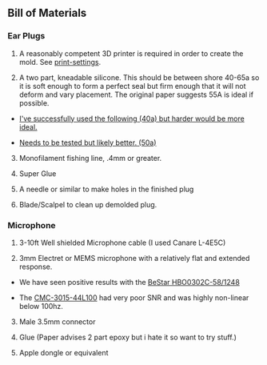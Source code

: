 ## Bill of Materials 

### Ear Plugs 

1. A reasonably competent 3D printer is required in order to create the mold. See [print-settings](https://github.com/HTangl/pirate-extensions-extended/blob/main/print-settings.md). 

2. A two part, kneadable silicone. This should be between shore 40-65a so it is soft enough to form a perfect seal but firm enough that it will not deform and vary placement. The original paper suggests 55A is ideal if possible. 

* [I've successfully used the following (40a) but harder would be more ideal.](https://www.amazon.com/dp/B09TGKS4KY)

* [Needs to be tested but likely better. (50a)](https://micromark.com/products/micro-mark-rtv-silicone-mold-putty-50-hard)

3. Monofilament fishing line, .4mm or greater.

4. Super Glue

5. A needle or similar to make holes in the finished plug

6. Blade/Scalpel to clean up demolded plug. 
 
### Microphone

1. 3-10ft Well shielded Microphone cable (I used Canare L-4E5C)

2. 3mm Electret or MEMS microphone with a relatively flat and extended response. 

* We have seen positive results with the [BeStar HBO0302C-58/1248](https://www.bestartech.com/wp-content/uploads/2020/09/HBO0302C-58_1248-BTI.pdf) 

* The [CMC-3015-44L100](https://www.sameskydevices.com/product/resource/cmc-3015-44l100.pdf) had very poor SNR and was highly non-linear below 100hz. 

3. Male 3.5mm connector

4. Glue (Paper advises 2 part epoxy but i hate it so want to try stuff.) 

5. Apple dongle or equivalent
   
